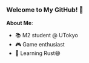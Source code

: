 ### Welcome to My GitHub! 👋

**About Me**:
- 📚 M2 student @ UTokyo
- 🎮 Game enthusiast
- 🦀 Learning Rust😅

